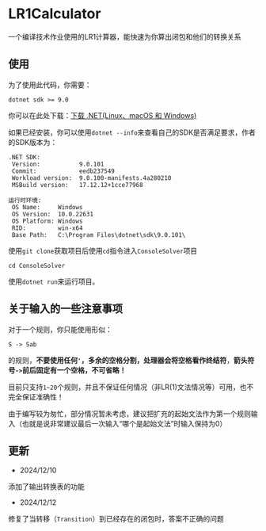 # LR1Calculator
一个编译技术作业使用的LR1计算器，能快速为你算出闭包和他们的转换关系



## 使用

为了使用此代码，你需要：

```
dotnet sdk >= 9.0
```

你可以在此处下载：[下载 .NET(Linux、macOS 和 Windows)](https://dotnet.microsoft.com/zh-cn/download)

如果已经安装，你可以使用`dotnet --info`来查看自己的SDK是否满足要求，作者的SDK版本为：

```
.NET SDK:
 Version:           9.0.101
 Commit:            eedb237549
 Workload version:  9.0.100-manifests.4a280210
 MSBuild version:   17.12.12+1cce77968

运行时环境:
 OS Name:     Windows
 OS Version:  10.0.22631
 OS Platform: Windows
 RID:         win-x64
 Base Path:   C:\Program Files\dotnet\sdk\9.0.101\
```

使用`git clone`获取项目后使用`cd`指令进入`ConsoleSolver`项目

```
cd ConsoleSolver
```

使用`dotnet run`来运行项目。



## 关于输入的一些注意事项

对于一个规则，你只能使用形似：

````
S -> Sab
````

的规则，**不要使用任何`'`，多余的空格分割，处理器会将空格看作终结符**，**箭头符号`->`前后固定有一个空格，不可省略！**

目前只支持`1~20`个规则，并且不保证任何情况（非LR(1)文法情况等）可用，也不完全保证准确性！

由于编写较为匆忙，部分情况暂未考虑，建议把扩充的起始文法作为第一个规则输入（也就是说非常建议最后一次输入“哪个是起始文法”时输入保持为0）



## 更新

- 2024/12/10

添加了输出转换表的功能

- 2024/12/12

修复了当转移（`Transition`）到已经存在的闭包时，答案不正确的问题
